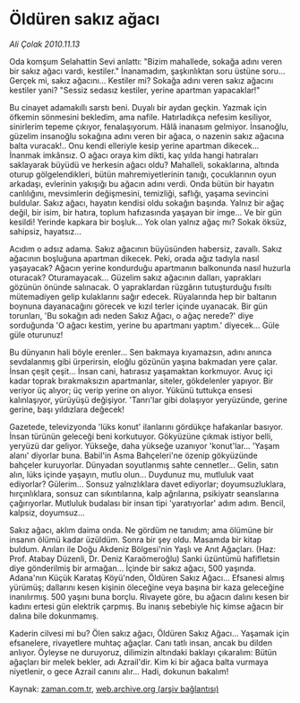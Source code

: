 # Öldüren sakız ağacı

*Ali Çolak 2010.11.13*

<td class="news-spot">
<p>Oda komşum Selahattin Sevi anlattı: "Bizim mahallede, sokağa adını veren bir sakız ağacı vardı, kestiler." İnanamadım, şaşkınlıktan soru üstüne soru... Gerçek mi, sakız ağacını... Kestiler mi? Sokağa adını veren sakız ağacını kestiler yani? "Sessiz sedasız kestiler, yerine apartman yapacaklar!"</p>
<p><p>Bu cinayet adamakıllı sarstı beni. Duyalı bir aydan geçkin. Yazmak için öfkemin sönmesini bekledim, ama nafile. Hatırladıkça nefesim kesiliyor, sinirlerim tepeme çıkıyor, fenalaşıyorum. Hâlâ inanasım gelmiyor. İnsanoğlu, güzelim insanoğlu sokağına adını veren bir ağaca, o nazenin sakız ağacına balta vuracak!.. Onu kendi elleriyle kesip yerine apartman dikecek... İnanmak imkânsız. O ağacı oraya kim dikti, kaç yılda hangi hatıraları saklayarak büyüdü ve herkesin ağacı oldu? Mahalleli, sokaklarına, altında oturup gölgelendikleri, bütün mahremiyetlerinin tanığı, çocuklarının oyun arkadaşı, evlerinin yakışığı bu ağacın adını verdi. Onda bütün bir hayatın canlılığını, mevsimlerin değişmesini, temizliği, saflığı, yaşama sevincini buldular. Sakız ağacı, hayatın kendisi oldu sokağın başında. Yalnız bir ağaç değil, bir isim, bir hatıra, toplum hafızasında yaşayan bir imge... Ve bir gün kesildi! Yerinde kapkara bir boşluk... Yok olan yalnız ağaç mı? Sokak öksüz, sahipsiz, hayatsız...
<p>Acıdım o adsız adama. Sakız ağacının büyüsünden habersiz, zavallı. Sakız ağacının boşluğuna apartman dikecek. Peki, orada ağız tadıyla nasıl yaşayacak? Ağacın yerine kondurduğu apartmanın balkonunda nasıl huzurla oturacak? Oturamayacak... Güzelim sakız ağacının dalları, yaprakları gözünün önünde salınacak. O yapraklardan rüzgârın tutuşturduğu fısıltı mütemadiyen gelip kulaklarını sağır edecek. Rüyalarında hep bir baltanın boynuna dayanacağını görecek ve kızıl terler içinde uyanacak. Bir gün torunları, 'Bu sokağın adı neden Sakız Ağacı, o ağaç nerede?' diye sorduğunda 'O ağacı kestim, yerine bu apartmanı yaptım.' diyecek... Güle güle oturunuz!
<p>Bu dünyanın hali böyle erenler... Sen bakmaya kıyamazsın, adını anınca sevdalanmış gibi ürperirsin, eloğlu gözünün yaşına bakmadan yere çalar. İnsan çeşit çeşit... İnsan cani, hatırasız yaşamaktan korkmuyor. Avuç içi kadar toprak bırakmaksızın apartmanlar, siteler, gökdelenler yapıyor. Bir veriyor üç alıyor; üç verip yerine on alıyor. Yükünü tuttukça ensesi kalınlaşıyor, yürüyüşü değişiyor. 'Tanrı'lar gibi dolaşıyor yeryüzünde, gerine gerine, başı yıldızlara değecek!
<p>Gazetede, televizyonda 'lüks konut' ilanlarını gördükçe hafakanlar basıyor. İnsan türünün geleceği beni korkutuyor. Gökyüzüne çıkmak istiyor belli, yeryüzü dar geliyor. Yükseğe, daha yükseğe uzanıyor 'konut'lar... 'Yaşam alanı' diyorlar buna. Babil'in Asma Bahçeleri'ne özenip gökyüzünde bahçeler kuruyorlar. Dünyadan soyutlanmış sahte cennetler... Gelin, satın alın, lüks içinde yaşayın, mutlu olun... Duydunuz mu, mutluluk vaat ediyorlar? Gülerim... Sonsuz yalnızlıklara davet ediyorlar; doyumsuzluklara, hırçınlıklara, sonsuz can sıkıntılarına, kalp ağrılarına, psikiyatr seanslarına çağırıyorlar. Mutluluk budalası bir insan tipi 'yaratıyorlar' adım adım. Bencil, kalpsiz, doyumsuz...
<p>Sakız ağacı, aklım daima onda. Ne gördüm ne tanıdım; ama ölümüne bir insanın ölümü kadar üzüldüm. Sonra bir şey oldu. Masamda bir kitap buldum. Anıları ile Doğu Akdeniz Bölgesi'nin Yaşlı ve Anıt Ağaçları. (Haz: Prof. Atabay Düzenli, Dr. Deniz Karaömeroğlu) Sanki üzüntümü hafifletsin diye gönderilmiş bir armağan... İçinde bir sakız ağacı, 500 yaşında. Adana'nın Küçük Karataş Köyü'nden, Öldüren Sakız Ağacı... Efsanesi almış yürümüş; dallarını kesen kişinin öleceğine veya başına bir kaza geleceğine inanılırmış. 500 yaşını buna borçlu. Rivayete göre, bu ağacın dalını kesen bir kadını ertesi gün elektrik çarpmış. Bu inanış sebebiyle hiç kimse ağacın bir dalına bile dokunmamış.
<p>Kaderin cilvesi mi bu? Ölen sakız ağacı, Öldüren Sakız Ağacı... Yaşamak için efsanelere, rivayetlere muhtaç ağaçlar. Canı tatlı insan, ancak bu dilden anlıyor. Öyleyse ne duruyoruz, dilimizin altındaki baklayı çıkaralım: Bütün ağaçları bir melek bekler, adı Azrail'dir. Kim ki bir ağaca balta vurmaya niyetlenir, o gece Azrail canını alır... Hadi, dokunun bakalım! </p>
<a href="http://web.archive.org/web/20101130183633/mailto:a.colak@zaman.com.tr">
</a></p></p></p></p></p></p></td>

Kaynak: [zaman.com.tr](http://zaman.com.tr/yazar.do?yazino=1052346), [web.archive.org (arşiv bağlantısı)](http://web.archive.org/web/20101130183633/http://zaman.com.tr/yazar.do?yazino=1052346)
